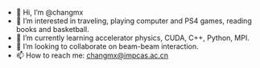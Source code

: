 - 👋 Hi, I’m @changmx
- 👀 I’m interested in traveling, playing computer and PS4 games, reading books and basketball.
- 🌱 I’m currently learning accelerator physics, CUDA, C++, Python, MPI.
- 💞️ I’m looking to collaborate on beam-beam interaction.
- 📫 How to reach me: changmx@impcas.ac.cn

<!---
changmx/changmx is a ✨ special ✨ repository because its `README.md` (this file) appears on your GitHub profile.
You can click the Preview link to take a look at your changes.
--->
